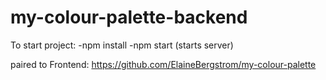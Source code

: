 # my-colour-palette-backend

To start project:
-npm install
-npm start (starts server)

paired to Frontend: 
https://github.com/ElaineBergstrom/my-colour-palette